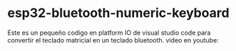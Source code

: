 # esp32-bluetooth-numeric-keyboard
Este es un pequeño codigo en platform IO de visual studio code para convertir el teclado matricial en un teclado bluetooth.
video en youtube:

